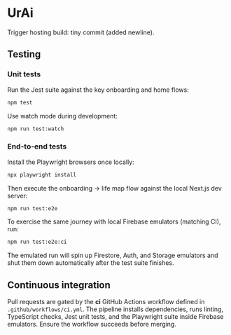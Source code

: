 # UrAi

Trigger hosting build: tiny commit (added newline).

## Testing

### Unit tests

Run the Jest suite against the key onboarding and home flows:

```bash
npm test
```

Use watch mode during development:

```bash
npm run test:watch
```

### End-to-end tests

Install the Playwright browsers once locally:

```bash
npx playwright install
```

Then execute the onboarding → life map flow against the local Next.js dev server:

```bash
npm run test:e2e
```

To exercise the same journey with local Firebase emulators (matching CI), run:

```bash
npm run test:e2e:ci
```

The emulated run will spin up Firestore, Auth, and Storage emulators and shut them down automatically after the test suite finishes.

## Continuous integration

Pull requests are gated by the **ci** GitHub Actions workflow defined in `.github/workflows/ci.yml`. The pipeline installs dependencies, runs linting, TypeScript checks, Jest unit tests, and the Playwright suite inside Firebase emulators. Ensure the workflow succeeds before merging.
